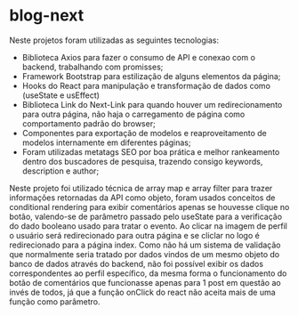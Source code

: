 # blog-next

Neste projetos foram utilizadas as seguintes tecnologias:
- Biblioteca Axios para fazer o consumo de API e conexao com o backend, trabalhando com promisses;
- Framework Bootstrap para estilização de alguns elementos da página;
- Hooks do React para manipulação e transformação de dados como (useState e usEffect)
- Biblioteca Link do Next-Link para quando houver um redirecionamento para outra página, não haja o carregamento de página como comportamento padrão do browser;
- Componentes para exportação de modelos e reaproveitamento de modelos internamente em diferentes páginas;
- Foram utilizadas metatags SEO por boa prática e melhor rankeamento dentro dos buscadores de pesquisa, trazendo consigo keywords, description e author;

Neste projeto foi utilizado técnica de array map e array filter para trazer informações retornadas da API como objeto,
foram usados conceitos de conditional rendering para exibir comentários apenas se houvesse clique no botão, valendo-se de parâmetro passado pelo useState
para a verificação do dado booleano usado para tratar o evento. Ao clicar na imagem de perfil o usuário será redirecionado para outra página e se cliclar no logo é redirecionado para a página index.
Como não há um sistema de validação que normalmente seria tratado por dados vindos de um mesmo objeto do banco de dados através do backend, não foi possível exibir os dados correspondentes ao perfil específico, da mesma forma o funcionamento do botão de comentários que funcionasse apenas para 1 post em questão ao invés de todos, já que a função onClick do react não aceita mais de uma função como parâmetro.
